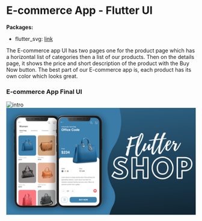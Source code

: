 # E-commerce App - Flutter UI

**Packages:**

- flutter_svg: [link](https://pub.dev/packages/flutter_svg)


The E-commerce app UI has two pages one for the product page which has a horizontal list of categories then a list of our products. Then on the details page, it shows the price and short description of the product with the Buy Now button. The best part of our E-commerce app is, each product has its own color which looks great.

### E-commerce App Final UI

<img src="intro.gif"
     alt="intro"
     style="float: left; margin-right: 10px;" />

<img src="ui.png"
     alt="UI"
     style="float: left; margin-right: 10px;" />
